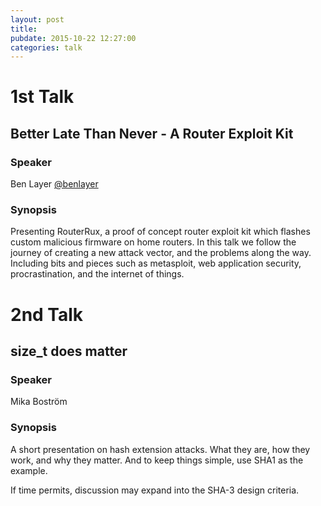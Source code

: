 ```yaml
---
layout: post
title: 
pubdate: 2015-10-22 12:27:00
categories: talk
---
```


# 1st Talk

## Better Late Than Never - A Router Exploit Kit

### Speaker

Ben Layer [@benlayer](https://twitter.com/benlayer)

### Synopsis

Presenting RouterRux, a proof of concept router exploit kit which flashes custom malicious firmware on home routers. In this talk we follow the journey of creating a new attack vector, and the problems along the way. Including bits and pieces such as metasploit, web application security, procrastination, and the internet of things.

# 2nd Talk

## size\_t does matter

### Speaker

Mika Boström

### Synopsis

A short presentation on hash extension attacks. What they are, how they work,
and why they matter. And to keep things simple, use SHA1 as the example.

If time permits, discussion may expand into the SHA-3 design criteria.

